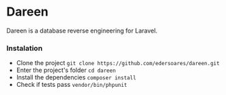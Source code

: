 # Dareen

Dareen is a database reverse engineering for Laravel.

### Instalation

- Clone the project `git clone https://github.com/edersoares/dareen.git`
- Enter the project's folder `cd dareen`
- Install the dependencies `composer install`
- Check if tests pass `vendor/bin/phpunit`

